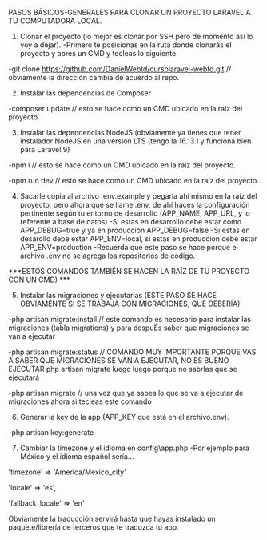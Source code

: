 PASOS BÁSICOS-GENERALES PARA CLONAR UN PROYECTO LARAVEL A TU COMPUTADORA LOCAL.

1. Clonar el proyecto (lo mejor es clonar por SSH pero de momento asi lo voy a dejar).
-Primero te posicionas en la ruta donde clonarás el proyecto y abres un CMD y tecleas lo siguiente

-git clone https://github.com/DanielWebtd/cursolaravel-webtd.git // obviamente la dirección cambia de acuerdo al repo.


2. Instalar las dependencias de Composer


-composer update // esto se hace como un CMD ubicado en la raíz del proyecto.

3. Instalar las dependencias NodeJS (obviamente ya tienes que tener instalador NodeJS en una versión LTS (tengo la 16.13.1 y funciona bien para Laravel 9)

-npm i // esto se hace como un CMD ubicado en la raíz del proyecto.

-npm run dev // esto se hace como un CMD ubicado en la raíz del proyecto.

4. Sacarle copia al archivo .env.example y pegarla ahí mismo en la raíz del proyecto, pero ahora que se
llame .env, de ahí haces la configuración pertinente según tu entorno de desarrollo (APP_NAME, APP_URL, y lo referente a base de datos)
-Si estas en desarrollo debe estar como APP_DEBUG=true y ya en producción APP_DEBUG=false
-Si estas en desarollo debe estar APP_ENV=local, si estas en produccion debe estar APP_ENV=production
-Recuerda que este paso se hace porque el archivo .env no se agrega los repositorios de código.

***ESTOS COMANDOS TAMBIÉN SE HACEN LA RAÍZ DE TU PROYECTO CON UN CMD) ***

5. Instalar las migraciones y ejecutarlas (ESTE PASO SE HACE OBVIAMENTE SI SE TRABAJA CON MIGRACIONES, QUE DEBERÍA)

-php artisan migrate:install // este comando es necesario para instalar las migraciones (tabla migrations) y para despuÉs saber que migraciones se van a ejecutar

-php artisan migrate:status // COMANDO MUY IMPORTANTE PORQUE VAS A SABER QUE MIGRACIONES SE VAN A EJECUTAR, NO ES BUENO EJECUTAR php artisan migrate luego luego porque no sabrÍas que se ejecutará

-php artisan migrate // una vez que ya sabes lo que se va a ejecutar de migraciones ahora si tecleas este comando

6. Generar la key de la app (APP_KEY que está en el archivo.env).

-php artisan key:generate

7. Cambiar la timezone y el idioma en config\app.php
-Por ejemplo para México y el idioma español sería...

'timezone' => 'America/Mexico_city'

'locale' => 'es',

'fallback_locale' => 'en'

Obviamente la traducción servirá hasta que hayas instalado un paquete/librería de terceros que te traduzca tu app.
